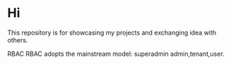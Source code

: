 # Hi
This repository is for showcasing my projects and exchanging idea with others.

RBAC RBAC adopts the mainstream model: superadmin admin,tenant,user.
